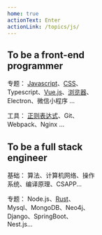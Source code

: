 ```yaml
---
home: true
actionText: Enter
actionLink: /topics/js/
---
```


<div class="features">
  <div class="feature" style="max-width: 40%;">
    <h2>To be a front-end programmer</h2>
      <p>
        <span>专题：</span>
        <a href="topics/js">Javascript</a>、<a href='topices/css'>CSS</a>、Typescript、<a href="topics/vue">Vue.js</a>、<a href="topics/broswer">浏览器</a>、Electron、微信小程序 ...
      </p>
      <p>
        <span>工具：</span>
        <a href="tools/regexp.html">正则表达式</a>、Git、Webpack、Nginx ...
      </p>
  </div>
  <div class="feature" style="max-width: 40%;">
    <h2>To be a full stack engineer</h2>
    <p>
      <span>基础：</sapn>
      算法、计算机网络、操作系统、编译原理、CSAPP...
    </p>
    <p>
      <span>专题：</sapn>
      Node.js、<a href="others/rust">Rust</a>、Mysql、MongoDB、Neo4j、Django、SpringBoot、Nest.js...
    </p>
  </div>
</div>
